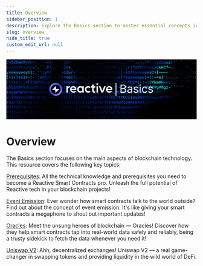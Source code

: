 ```yaml
---
title: Overview
sidebar_position: 1
description: Explore the Basics section to master essential concepts in blockchain technology. Unlock the potential of Reactive Smart Contracts for your projects.
slug: overview
hide_title: true
custom_edit_url: null
---
```


![Reactive Network Basics Image](img/reactive-basics.jpg)

# Overview

The Basics section focuses on the main aspects of blockchain technology. This resource covers the following key topics:

[Prerequisites](prerequisites.md): All the technical knowledge and prerequisites you need to become
a Reactive Smart Contracts pro. Unleash the full potential of Reactive tech in your blockchain projects!

[Event Emission](event-emission.md): Ever wonder how smart contracts talk to the world outside? Find out about the concept of
event emission. It's like giving your smart contracts a megaphone to shout out important updates!

[Oracles](oracles.md): Meet the unsung heroes of blockchain — Oracles! Discover how they help smart contracts tap into
real-world data safely and reliably, being a trusty sidekick to fetch the data whenever you need it!

[Uniswap V2](uniswap.md): Ahh, decentralized exchanges! Uniswap V2 — a real game-changer in swapping tokens and providing
liquidity in the wild world of DeFi.
